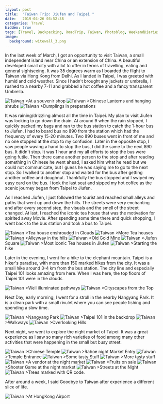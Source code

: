 ```yaml
---
layout: post
title:  "Taiwan Trip: Jiufen and Taipei "
date:   2019-04-26 03:52:38
categories: Travel
hidden: true
tags: [Travel, Backpacking, RoadTrip, Taiwan, Photoblog, WeekendDiaries]
image:
  background: witewall_3.png
---
```


In the last week of March, I got an opportunity to visit Taiwan, a small independent island near China or an extension of China. A beautiful developed small city with a lot to offer in terms of travelling, eating and general sightseeing. It was 35 degrees warm as I boarded the flight to Taiwan via Hong Kong from Delhi. As I landed in Taipei, I was greeted with humid and cold weather. Since I hadn't brought any jackets or umbrella, I rushed to a nearby 7-11 and grabbed a hot coffee and a fancy transparent Umbrella.

<img src="https://i.imgur.com/2gpTsx2.jpg" alt="Taiwan">
>At a souvenir shop

<img src="https://i.imgur.com/H8l9jx2.jpg" alt="Taiwan">
>Chinese Lanterns and hanging shrubs

<img src="https://i.imgur.com/oZhUo5n.jpg" alt="Taiwan">
>Dumplings in preparations

It was raining/drizzling almost all the time in Taipei. My plan to visit Jiufen was looking to go down the drain. At around 9 when the rain stopped, I quickly packed my bags and ran to the bus station to catch the 1-hour bus to Jiufen. I had to board bus no 890 from the station which had the frequency of every 15-20 minutes. Two 890 buses went in front of me and no one stopped at the stop to my confusion. Later in the opposite stop, I saw people waving a hand to stop the bus, I did the same to the next 890 bus. It didn't stop. It was 1 hour and my all efforts to stop the bus were going futile. Then there came another person to the stop and after reading something in Chinese he went ahead, I asked him what he read but we could not communicate, but I guess he was saying me to go to the next stop. So I walked to another stop and waited for the bus after getting another coffee and doughnut. Thankfully the bus stopped and I swiped my easy card on the bus. I took the last seat and sipped my hot coffee as the scenic journey began from Taipei to Jiufen.

As I reached Jiufen, I just followed the tourist and reached small alleys and paths that went up and down the hills. The streets were very enchanting and after every second step, the visuals and the smell of the street changed. At last, I reached the iconic tea house that was the motivation for spirited away Movie.
After spending some time there and quick shopping, I went back to the bus station and took a bus to Taipei.

<img src="https://i.imgur.com/9vAZRyq.jpg" alt="Taiwan">
>Tea house enshrouded in Clouds

<img src="https://i.imgur.com/XjquhYY.jpg" alt="Taiwan">
>More Tea houses

<img src="https://i.imgur.com/bhAoHDs.jpg" alt="Taiwan">
>Alleyway in the hills

<img src="https://i.imgur.com/IwpNgkU.jpg" alt="Taiwan">
>Old Gold Mine

<img src="https://i.imgur.com/Kz9wiVK.jpg" alt="Taiwan">
>Jiufen Square

<img src="https://i.imgur.com/KODrm1B.jpg" alt="Taiwan">
>Most iconic Tea houses in Jiufen

<Hike>
<img src="https://i.imgur.com/HqV21xr.jpg" alt="Taiwan">
>Starting the hike

Later in the evening, I went for a hike to the elephant mountain. Taipei is a hiker's paradise, with more than 150 marked hikes from the city. It was a small hike around 3-4 km from the bus station. The city line and especially Taipei 101 looks amazing from here. When I was here, the top floors of Taipei 101 were in the clouds.

<img src="https://i.imgur.com/Pox7AKV.jpg" alt="Taiwan">
>Well illuminated pathways

<img src="https://i.imgur.com/lRjLkfs.jpg" alt="Taiwan">
>Cityscapes from the Top

Next Day, early morning, I went for a stroll in the nearby Nangyang Park. It is a clean park with a small rivulet where you can see people fishing and spending a slow time.

<img src="https://i.imgur.com/lbX1nOX.jpg" alt="Taiwan">
>Nangyang Park

<img src="https://i.imgur.com/0SH76LH.jpg" alt="Taiwan">
>Taipei 101 in the backdrop

<img src="https://i.imgur.com/in2dksm.jpg" alt="Taiwan">
>Walkways

<img src="https://i.imgur.com/OPO95xL.jpg" alt="Taiwan">
>Overlooking Hills

Next night, we went to explore the night market of Taipei. It was a great experience as I saw so many rich varieties of food among many other activities that were happening in the small but busy street.

<img src="https://i.imgur.com/hibR93Y.jpg" alt="Taiwan">
>Chinese Temple

<img src="https://i.imgur.com/c5y5W5d.jpg" alt="Taiwan">
>Rahoe night Market Entry

<img src="https://i.imgur.com/AExQPKD.jpg" alt="Taiwan">
>Temple Entrance

<img src="https://i.imgur.com/Y7xbKsg.jpg" alt="Taiwan">
>Some tasty Stuff

<img src="https://i.imgur.com/VnaUqu2.jpg" alt="Taiwan">
>More tasty stuff

<img src="https://i.imgur.com/22uWSpr.jpg" alt="Taiwan">
>A vendor at the night market

<img src="https://i.imgur.com/IOwsQPH.jpg" alt="Taiwan">
>Fruits on sale

<img src="https://i.imgur.com/TZoop0s.jpg" alt="Taiwan">
>Shooter Game at the night market

<img src="https://i.imgur.com/6cqHe1U.jpg" alt="Taiwan">
>Streets at the Night

<img src="https://i.imgur.com/NrzjWri.jpg" alt="Taiwan">
>Trees marked with QR code.

After around a week, I said Goodbye to Taiwan after experience a different slice of life.

<img src="https://i.imgur.com/xFdtQMV.jpg" alt="Taiwan">
>At HongKong Airport
